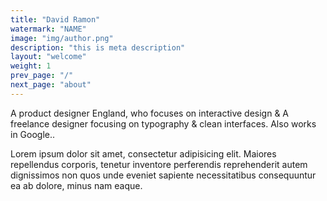 ```yaml
---
title: "David Ramon"
watermark: "NAME"
image: "img/author.png"
description: "this is meta description"
layout: "welcome"
weight: 1
prev_page: "/"
next_page: "about"
---
```


A product designer England, who focuses on interactive design & A freelance designer focusing on typography & clean interfaces. Also works in Google..

Lorem ipsum dolor sit amet, consectetur adipisicing elit. Maiores repellendus corporis, tenetur inventore perferendis reprehenderit autem dignissimos non quos unde eveniet sapiente necessitatibus consequuntur ea ab dolore, minus nam eaque.